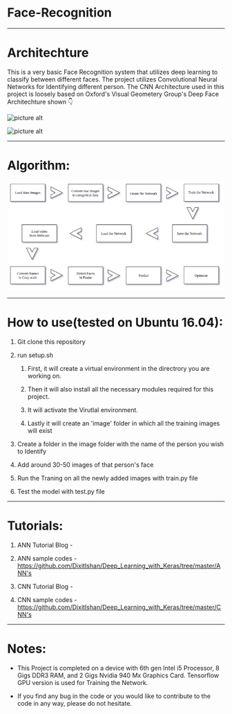 # Face-Recognition

- - - -
  
# Architechture

This is a very basic Face Recognition system that utilizes deep learning to classify between different faces. The project utilizes Convolutional Neural Networks for Identifying different person. The CNN Architecture used in this project is loosely based on Oxford's Visual Geometery Group's Deep Face Architechture shown :point_down:


![picture alt](https://i0.wp.com/sefiks.com/wp-content/uploads/2018/08/vgg-face-model.png?ssl=1 "VGG 16")

![picture alt](https://i0.wp.com/sefiks.com/wp-content/uploads/2019/04/vgg-face-architecture.jpg?ssl=1 "VGG 16")

- - - -

# Algorithm:

![picture alt](https://github.com/DixitIshan/Face-Recognition/blob/master/screenshots/Untitled%20Diagram%20(1).jpg "Flow")

- - - -

# How to use(tested on Ubuntu 16.04):
1. Git clone this repository

2. run setup.sh
	1. First, it will create a virtual environment in the directrory you are working on.
	
	2. Then it will also install all the necessary modules required for this project.
	
	3. It will activate the Virutlal environment.
	
	4. Lastly it will create an 'image' folder in which all the training images will exist

3. Create a folder in the image folder with the name of the person you wish to Identify

4. Add around 30-50 images of that person's face

5. Run the Traning on all the newly added images with train.py file

6. Test the model with test.py file

- - - -

# Tutorials:

1. ANN Tutorial Blog - 

2. ANN sample codes - https://github.com/DixitIshan/Deep_Learning_with_Keras/tree/master/ANN's

3. CNN Tutorial Blog -

4. CNN sample codes - https://github.com/DixitIshan/Deep_Learning_with_Keras/tree/master/CNN's

- - - -

# Notes:

* This Project is completed on a device with 6th gen Intel i5 Processor, 8 Gigs DDR3 RAM, and 2 Gigs Nvidia 940 Mx Graphics Card. Tensorflow GPU version is used for Training the Network.

* If you find any bug in the code or you would like to contribute to the code in any way, please do not hesitate.
